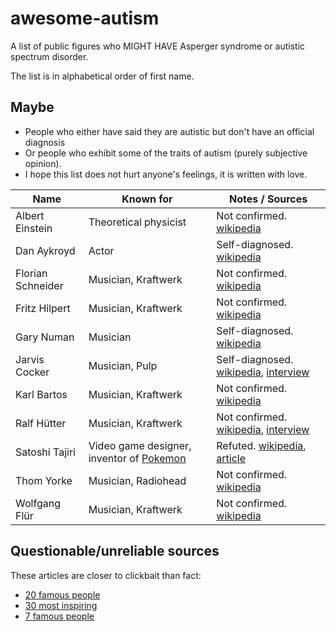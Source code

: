 # awesome-autism

A list of public figures who MIGHT HAVE Asperger syndrome or autistic spectrum disorder.

The list is in alphabetical order of first name.

## Maybe

- People who either have said they are autistic but don't have an official diagnosis
- Or people who exhibit some of the traits of autism (purely subjective opinion).
- I hope this list does not hurt anyone's feelings, it is written with love.

| Name               | Known for                             | Notes / Sources                                                     |
| ------------------ | ------------------------------------- | ------------------------------------------------------------------- |
| Albert Einstein  | Theoretical physicist               | Not confirmed. [wikipedia](https://en.wikipedia.org/wiki/Albert_Einstein)
| Dan Aykroyd      | Actor                               | Self-diagnosed. [wikipedia](https://en.wikipedia.org/wiki/Dan_Aykroyd)    |
| Florian Schneider | Musician, Kraftwerk                | Not confirmed. [wikipedia](https://en.wikipedia.org/wiki/Florian_Schneider)
| Fritz Hilpert    | Musician, Kraftwerk                 | Not confirmed. [wikipedia](https://en.wikipedia.org/wiki/Fritz_Hilpert)
| Gary Numan       | Musician                            | Self-diagnosed. [wikipedia](https://en.wikipedia.org/wiki/Gary_Numan) |
| Jarvis Cocker    | Musician, Pulp                      | Self-diagnosed. [wikipedia](https://en.wikipedia.org/wiki/Jarvis_Cocker), [interview](https://www.theguardian.com/music/2008/nov/24/jarvis-cocker-pulp-pop-music) |
| Karl Bartos      | Musician, Kraftwerk                 | Not confirmed. [wikipedia](https://en.wikipedia.org/wiki/Karl_Bartos)
| Ralf Hütter      | Musician, Kraftwerk                 | Not confirmed. [wikipedia](https://en.wikipedia.org/wiki/Ralf_H%C3%BCtter), [interview](https://www.theguardian.com/music/2009/jun/19/kraftwerk-hutter-manchester-international) |
| Satoshi Tajiri   | Video game designer, inventor of [Pokemon](https://en.wikipedia.org/wiki/Pok%C3%A9mon) | Refuted. [wikipedia](https://en.wikipedia.org/wiki/Satoshi_Tajiri), [article](https://www.videogameschronicle.com/news/a-popular-claim-about-pokemons-creator-has-been-debunked/) |
| Thom Yorke       | Musician, Radiohead                 | Not confirmed. [wikipedia](https://en.wikipedia.org/wiki/Thom_Yorke)
| Wolfgang Flür    | Musician, Kraftwerk                 | Not confirmed. [wikipedia](https://en.wikipedia.org/wiki/Wolfgang_Fl%C3%BCr)

## Questionable/unreliable sources

These articles are closer to clickbait than fact:

- [20 famous people](https://behavioral-innovations.com/blog/20-famous-people-with-autism-spectrum-disorder-asd/)
- [30 most inspiring](https://www.appliedbehavioranalysisprograms.com/historys-30-most-inspiring-people-on-the-autism-spectrum/)
- [7 famous people](https://www.psycom.net/autism-famous-people)
